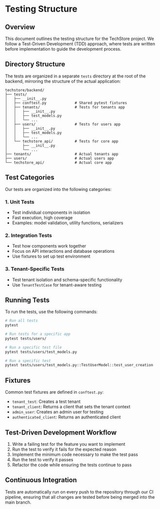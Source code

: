 # Testing Structure

## Overview

This document outlines the testing structure for the TechStore project. We follow a Test-Driven Development (TDD) approach, where tests are written before implementation to guide the development process.

## Directory Structure

The tests are organized in a separate `tests` directory at the root of the backend, mirroring the structure of the actual application:

```
techstore/backend/
├── tests/
│   ├── __init__.py
│   ├── conftest.py             # Shared pytest fixtures
│   ├── tenants/                # Tests for tenants app
│   │   ├── __init__.py
│   │   ├── test_models.py
│   │   └── ...
│   ├── users/                  # Tests for users app
│   │   ├── __init__.py
│   │   ├── test_models.py
│   │   └── ...
│   └── techstore_api/          # Tests for core app
│       ├── __init__.py
│       └── ...
├── tenants/                    # Actual tenants app
├── users/                      # Actual users app
└── techstore_api/              # Actual core app
```

## Test Categories

Our tests are organized into the following categories:

### 1. Unit Tests
- Test individual components in isolation
- Fast execution, high coverage
- Examples: model validation, utility functions, serializers

### 2. Integration Tests
- Test how components work together
- Focus on API interactions and database operations
- Use fixtures to set up test environment

### 3. Tenant-Specific Tests
- Test tenant isolation and schema-specific functionality
- Use `TenantTestCase` for tenant-aware testing

## Running Tests

To run the tests, use the following commands:

```bash
# Run all tests
pytest

# Run tests for a specific app
pytest tests/users/

# Run a specific test file
pytest tests/users/test_models.py

# Run a specific test
pytest tests/users/test_models.py::TestUserModel::test_user_creation
```

## Fixtures

Common test fixtures are defined in `conftest.py`:

- `tenant_test`: Creates a test tenant
- `tenant_client`: Returns a client that sets the tenant context
- `admin_user`: Creates an admin user for testing
- `authenticated_client`: Returns an authenticated client

## Test-Driven Development Workflow

1. Write a failing test for the feature you want to implement
2. Run the test to verify it fails for the expected reason
3. Implement the minimum code necessary to make the test pass
4. Run the test to verify it passes
5. Refactor the code while ensuring the tests continue to pass

## Continuous Integration

Tests are automatically run on every push to the repository through our CI pipeline, ensuring that all changes are tested before being merged into the main branch. 